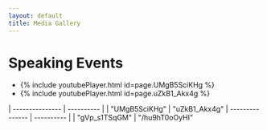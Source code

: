 ```yaml
---
layout: default
title: Media Gallery
---
```


# Speaking Events

* {% include youtubePlayer.html id=page.UMgB5SciKHg %} 
* {% include youtubePlayer.html id=page.uZkB1_Akx4g %}

| --------------- | ---------- |
| "UMgB5SciKHg"   | "uZkB1_Akx4g"
| --------------- | ---------- |
| "gVp_s1TSqGM"   | "/hu9hT0oOyHI"
